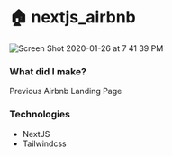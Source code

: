 # 🏠 nextjs_airbnb

![Screen Shot 2020-01-26 at 7 41 39 PM](https://user-images.githubusercontent.com/43525282/73148974-e8d65a00-4073-11ea-984b-a9a14ead0024.png)

### What did I make?
Previous Airbnb Landing Page

### Technologies
- NextJS
- Tailwindcss
